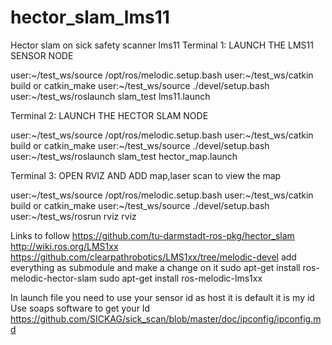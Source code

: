 # hector_slam_lms11
Hector slam on sick safety scanner lms11
Terminal 1:
LAUNCH THE LMS11 SENSOR NODE 

user:~/test_ws/source /opt/ros/melodic.setup.bash
user:~/test_ws/catkin build or catkin_make
user:~/test_ws/source ./devel/setup.bash
user:~/test_ws/roslaunch slam_test lms11.launch 

Terminal 2:
LAUNCH THE HECTOR SLAM NODE 

user:~/test_ws/source /opt/ros/melodic.setup.bash
user:~/test_ws/catkin build or catkin_make
user:~/test_ws/source ./devel/setup.bash
user:~/test_ws/roslaunch slam_test hector_map.launch 

Terminal 3:
OPEN RVIZ AND ADD map,laser scan to view the map 

user:~/test_ws/source /opt/ros/melodic.setup.bash
user:~/test_ws/catkin build or catkin_make
user:~/test_ws/source ./devel/setup.bash
user:~/test_ws/rosrun rviz rviz

Links to follow 
https://github.com/tu-darmstadt-ros-pkg/hector_slam
http://wiki.ros.org/LMS1xx
https://github.com/clearpathrobotics/LMS1xx/tree/melodic-devel
add everything as submodule and make a change on it
sudo apt-get install ros-melodic-hector-slam
sudo apt-get install ros-melodic-lms1xx

In launch file you need to use your sensor id as host
<arg name="host" default="192.168.1.14" />  it is default
<arg name="host" default="192.168.12.138" />  it is my id 
Use soaps software to get your Id 
https://github.com/SICKAG/sick_scan/blob/master/doc/ipconfig/ipconfig.md
